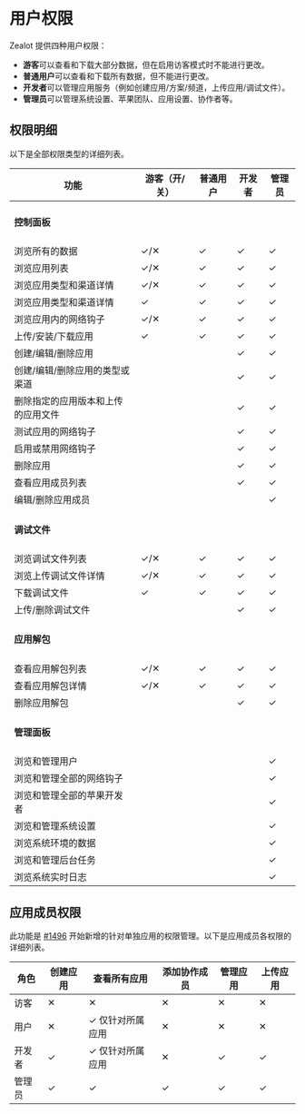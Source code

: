 # 用户权限

Zealot 提供四种用户权限：

- **游客**可以查看和下载大部分数据，但在启用访客模式时不能进行更改。
- **普通用户**可以查看和下载所有数据，但不能进行更改。
- **开发者**可以管理应用服务（例如创建应用/方案/频道，上传应用/调试文件）。
- **管理员**可以管理系统设置、苹果团队、应用设置、协作者等。

## 权限明细

以下是全部权限类型的详细列表。

<table>
  <thead>
    <tr>
      <th>功能</th>
      <th>游客（开/关）</th>
      <th>普通用户</th>
      <th>开发者</th>
      <th>管理员</th>
    </tr>
  </thead>
  <tbody>
    <tr>
      <td colspan="5"><h4>控制面板</h4></td>
    </tr>
    <tr>
      <td>浏览所有的数据</td>
      <td>✓/✕</td>
      <td>✓</td>
      <td>✓</td>
      <td>✓</td>
    </tr>
    <tr>
      <td>浏览应用列表</td>
      <td>✓/✕</td>
      <td>✓</td>
      <td>✓</td>
      <td>✓</td>
    </tr>
    <tr>
      <td>浏览应用类型和渠道详情</td>
      <td>✓/✕</td>
      <td>✓</td>
      <td>✓</td>
      <td>✓</td>
    </tr>
    <tr>
      <td>浏览应用类型和渠道详情</td>
      <td>✓</td>
      <td>✓</td>
      <td>✓</td>
      <td>✓</td>
    </tr>
    <tr>
      <td>浏览应用内的网络钩子</td>
      <td>✓/✕</td>
      <td>✓</td>
      <td>✓</td>
      <td>✓</td>
    </tr>
    <tr>
      <td>上传/安装/下载应用</td>
      <td>✓</td>
      <td>✓</td>
      <td>✓</td>
      <td>✓</td>
    </tr>
    <tr>
      <td>创建/编辑/删除应用</td>
      <td></td>
      <td></td>
      <td>✓</td>
      <td>✓</td>
    </tr>
    <tr>
      <td>创建/编辑/删除应用的类型或渠道</td>
      <td></td>
      <td></td>
      <td>✓</td>
      <td>✓</td>
    </tr>
    <tr>
      <td>删除指定的应用版本和上传的应用文件</td>
      <td></td>
      <td></td>
      <td>✓</td>
      <td>✓</td>
    </tr>
    <tr>
      <td>测试应用的网络钩子</td>
      <td></td>
      <td></td>
      <td>✓</td>
      <td>✓</td>
    </tr>
    <tr>
      <td>启用或禁用网络钩子</td>
      <td></td>
      <td></td>
      <td>✓</td>
      <td>✓</td>
    </tr>
    <tr>
      <td>删除应用</td>
      <td></td>
      <td></td>
      <td>✓</td>
      <td>✓</td>
    </tr>
    <tr>
      <td>查看应用成员列表</td>
      <td></td>
      <td></td>
      <td>✓</td>
      <td>✓</td>
    </tr>
    <tr>
      <td>编辑/删除应用成员</td>
      <td></td>
      <td></td>
      <td></td>
      <td>✓</td>
    </tr>
    <tr>
      <td colspan="5"><h4>调试文件</h4></td>
    </tr>
    <tr>
      <td>浏览调试文件列表</td>
      <td>✓/✕</td>
      <td>✓</td>
      <td>✓</td>
      <td>✓</td>
    </tr>
    <tr>
      <td>浏览上传调试文件详情</td>
      <td>✓/✕</td>
      <td>✓</td>
      <td>✓</td>
      <td>✓</td>
    </tr>
    <tr>
      <td>下载调试文件</td>
      <td>✓</td>
      <td>✓</td>
      <td>✓</td>
      <td>✓</td>
    </tr>
    <tr>
      <td>上传/删除调试文件</td>
      <td></td>
      <td></td>
      <td>✓</td>
      <td>✓</td>
    </tr>
    <tr>
      <td colspan="5"><h4>应用解包</h4></td>
    </tr>
    <tr>
      <td>查看应用解包列表</td>
      <td>✓/✕</td>
      <td>✓</td>
      <td>✓</td>
      <td>✓</td>
    </tr>
    <tr>
      <td>查看应用解包详情</td>
      <td>✓/✕</td>
      <td>✓</td>
      <td>✓</td>
      <td>✓</td>
    </tr>
    <tr>
      <td>删除应用解包</td>
      <td></td>
      <td></td>
      <td>✓</td>
      <td>✓</td>
    </tr>
    <tr>
      <td colspan="5"><h4>管理面板</h4></td>
    </tr>
    <tr>
      <td>浏览和管理用户</td>
      <td></td>
      <td></td>
      <td></td>
      <td>✓</td>
    </tr>
    <tr>
      <td>浏览和管理全部的网络钩子</td>
      <td></td>
      <td></td>
      <td></td>
      <td>✓</td>
    </tr>
    <tr>
      <td>浏览和管理全部的苹果开发者</td>
      <td></td>
      <td></td>
      <td></td>
      <td>✓</td>
    </tr>
    <tr>
      <td>浏览和管理系统设置</td>
      <td></td>
      <td></td>
      <td></td>
      <td>✓</td>
    </tr>
    <tr>
      <td>浏览系统环境的数据</td>
      <td></td>
      <td></td>
      <td></td>
      <td>✓</td>
    </tr>
    <tr>
      <td>浏览和管理后台任务</td>
      <td></td>
      <td></td>
      <td></td>
      <td>✓</td>
    </tr>
    <tr>
      <td>浏览系统实时日志</td>
      <td></td>
      <td></td>
      <td></td>
      <td>✓</td>
    </tr>
  </tbody>
</table>

## 应用成员权限

此功能是 [#1496](https://github.com/tryzealot/zealot/pull/1496) 开始新增的针对单独应用的权限管理。以下是应用成员各权限的详细列表。

角色 | 创建应用 | 查看所有应用 | 添加协作成员 | 管理应用 | 上传应用
----|---------|------------|--------|-------------|-----------
访客 | ✕ | ✕ | ✕ | ✕ | ✕
用户 | ✕ | ✓ 仅针对所属应用 | ✕ | ✕ | ✕
开发者 | ✓ | ✓ 仅针对所属应用 | ✕ | ✓ | ✓
管理员 | ✓ | ✓ | ✓ | ✓ | ✓
